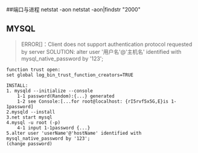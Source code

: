 ##端口与进程
	netstat -aon
	netstat -aon|findstr "2000"


## MYSQL

>ERROR[]：Client does not support authentication protocol requested by server
SOLUTION: alter user '用户名'@'主机名' identified with mysql_native_password by '123';

	function trust open:
	set global log_bin_trust_function_creators=TRUE

	INSTALL:  
	1. mysqld --initialize --console  
		1-1 password(Random):{...} generated
		1-2 see Console:[...for root@localhost: {rI5rvf5x5G,E}is 1-1password]
	2.mysqld --install
	3.net start mysql
	4.mysql -u root (-p)
		4-1 input 1-1password {...}
	5.alter user 'userName'@'hostName' identified with mysql_native_password by '123';
	(change password)


